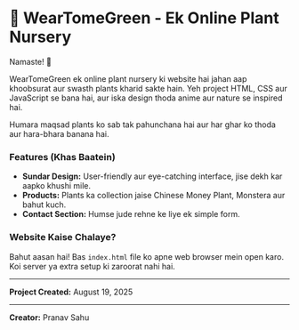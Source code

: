 # 🌿 WearTomeGreen - Ek Online Plant Nursery

Namaste! 🙏

WearTomeGreen ek online plant nursery ki website hai jahan aap khoobsurat aur swasth plants kharid sakte hain. Yeh project HTML, CSS aur JavaScript se bana hai, aur iska design thoda anime aur nature se inspired hai.

Humara maqsad plants ko sab tak pahunchana hai aur har ghar ko thoda aur hara-bhara banana hai.

### **Features (Khas Baatein)**

-   **Sundar Design:** User-friendly aur eye-catching interface, jise dekh kar aapko khushi mile.
-   **Products:** Plants ka collection jaise Chinese Money Plant, Monstera aur bahut kuch.
-   **Contact Section:** Humse jude rehne ke liye ek simple form.

### **Website Kaise Chalaye?**

Bahut aasan hai! Bas `index.html` file ko apne web browser mein open karo. Koi server ya extra setup ki zaroorat nahi hai.

---

**Project Created:** August 19, 2025

---

**Creator:** Pranav Sahu
